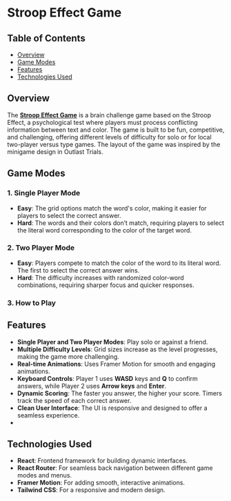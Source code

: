 # Stroop Effect Game

## Table of Contents

- [Overview](#overview)
- [Game Modes](#game-modes)
- [Features](#features)
- [Technologies Used](#technologies-used)


## Overview

The **[Stroop Effect Game](https://stroop-effect-game.vercel.app)** is a brain challenge game based on the Stroop Effect, a psychological test where players must process conflicting information between text and color. The game is built to be fun, competitive, and challenging, offering different levels of difficulty for solo or for local two-player versus type games. The layout of the game was inspired by the minigame design in Outlast Trials.

## Game Modes

### 1. Single Player Mode
- **Easy**: The grid options match the word's color, making it easier for players to select the correct answer.
- **Hard**: The words and their colors don’t match, requiring players to select the literal word corresponding to the color of the target word.

### 2. Two Player Mode
- **Easy**: Players compete to match the color of the word to its literal word. The first to select the correct answer wins.
- **Hard**: The difficulty increases with randomized color-word combinations, requiring sharper focus and quicker responses.

### 3. How to Play

## Features

- **Single Player and Two Player Modes**: Play solo or against a friend.
- **Multiple Difficulty Levels**: Grid sizes increase as the level progresses, making the game more challenging.
- **Real-time Animations**: Uses Framer Motion for smooth and engaging animations.
- **Keyboard Controls**: Player 1 uses **WASD** keys and **Q** to confirm answers, while Player 2 uses **Arrow keys** and **Enter**.
- **Dynamic Scoring**: The faster you answer, the higher your score. Timers track the speed of each correct answer.
- **Clean User Interface**: The UI is responsive and designed to offer a seamless experience.
- 
## Technologies Used

- **React**: Frontend framework for building dynamic interfaces.
- **React Router**: For seamless back navigation between different game modes and menus.
- **Framer Motion**: For adding smooth, interactive animations.
- **Tailwind CSS**: For a responsive and modern design.
